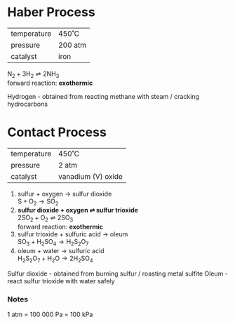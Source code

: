 # Haber Process

|             |         |
| ----------- | ------- |
| temperature | 450˚C   |
| pressure    | 200 atm |
| catalyst    | iron    |

$\mathrm{N_2 + 3H_2 \rightleftharpoons 2NH_3}$ \
forward reaction: **exothermic**

Hydrogen - obtained from reacting methane with steam / cracking hydrocarbons

# Contact Process

|             |                    |
| ----------- | ------------------ |
| temperature | 450˚C              |
| pressure    | 2 atm              |
| catalyst    | vanadium (V) oxide |

1. sulfur + oxygen → sulfur dioxide \
   $\mathrm{S + O_2 \rightarrow SO_2}$
2. **sulfur dioxide + oxygen $\rightleftharpoons$ sulfur trioxide** \
   $\mathrm{2SO_2 + O_2 \rightleftharpoons 2SO_3}$ \
   forward reaction: **exothermic**
3. sulfur trioxide + sulfuric acid → oleum \
   $\mathrm{SO_3 + H_2SO_4 \rightarrow H_2S_2O_7}$
4. oleum + water → sulfuric acid \
   $\mathrm{H_2S_2O_7 + H_2O \rightarrow 2H_2SO_4}$

Sulfur dioxide - obtained from burning sulfur / roasting metal sulfite
Oleum - react sulfur trioxide with water safely

### Notes

1 atm = 100 000 Pa = 100 kPa
